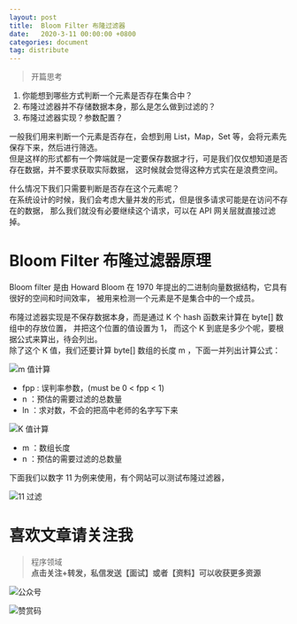 ```yaml
---
layout: post
title:  Bloom Filter 布隆过滤器
date:   2020-3-11 00:00:00 +0800
categories: document
tag: distribute
---
```


>开篇思考  
1. 你能想到哪些方式判断一个元素是否存在集合中？
2. 布隆过滤器并不存储数据本身，那么是怎么做到过滤的？
3. 布隆过滤器实现？参数配置？

一般我们用来判断一个元素是否存在，会想到用 List，Map，Set 等，会将元素先保存下来，然后进行筛选。  
但是这样的形式都有一个弊端就是一定要保存数据才行，可是我们仅仅想知道是否存在数据，并不要求获取实际数据，
这时候就会觉得这种方式实在是浪费空间。  

什么情况下我们只需要判断是否存在这个元素呢？  
在系统设计的时候，我们会考虑大量并发的形式，但是很多请求可能是在访问不存在的数据，
那么我们就没有必要继续这个请求，可以在 API 网关层就直接过滤掉。  

# Bloom Filter 布隆过滤器原理

Bloom filter 是由 Howard Bloom 在 1970 年提出的二进制向量数据结构，它具有很好的空间和时间效率，
被用来检测一个元素是不是集合中的一个成员。  

布隆过滤器实现是不保存数据本身，而是通过 K 个 hash 函数来计算在 byte[] 数组中的存放位置，
并把这个位置的值设置为 1， 而这个 K 到底是多少个呢，要根据公式来算出，待会列出。  
除了这个 K 值，我们还要计算 byte[] 数组的长度 m ，下面一并列出计算公式：

![m 值计算](https://torgor.github.io/styles/images/redis/bloom-filter-m-equation.png)  

* fpp : 误判率参数，(must be 0 < fpp < 1)
* n   ：预估的需要过滤的总数量
* ln  ：求对数，不会的把高中老师的名字写下来  

![K 值计算](https://torgor.github.io/styles/images/redis/bloom-filter-k-equation.png)  

* m ：数组长度
* n ：预估的需要过滤的总数量

 下面我们以数字 11 为例来使用，有个网站可以测试布隆过滤器，
 
 ![11 过滤](https://torgor.github.io/styles/images/redis/bloom-filter-step-11.png)  

# 喜欢文章请关注我  
  
> 程序领域  
**点击关注+转发，私信发送【面试】或者【资料】可以收获更多资源**

![公众号](https://torgor.github.io/styles/images/my-public-ma.png)

![赞赏码](https://torgor.github.io/styles/images/my-zanshang-ma.png)








